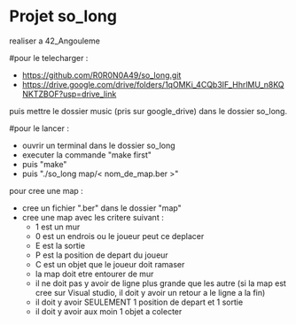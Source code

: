# Projet so_long
realiser a 42_Angouleme

#pour le telecharger :
 - https://github.com/R0R0N0A49/so_long.git
 - https://drive.google.com/drive/folders/1qOMKi_4CQb3IF_HhrlMU_n8KQNKTZBOF?usp=drive_link

puis mettre le dossier music (pris sur google_drive) dans le dossier so_long.

#pour le lancer :
 - ouvrir un terminal dans le dossier so_long
 - executer la commande "make first"
 - puis "make"
 - puis "./so_long map/< nom_de_map.ber >"

pour cree une map :
 - cree un fichier ".ber" dans le dossier "map"
 - cree une map avec les critere suivant :
    - 1 est un mur
    - 0 est un endrois ou le joueur peut ce deplacer
    - E est la sortie
    - P est la position de depart du joueur
    - C est un objet que le joueur doit ramaser
    - la map doit etre entourer de mur
    - il ne doit pas y avoir de ligne plus grande que les autre (si la map est cree sur Visual studio, il doit y avoir un retour a le ligne a la fin)
    - il doit y avoir SEULEMENT 1 position de depart et 1 sortie
    - il doit y avoir aux moin 1 objet a colecter
